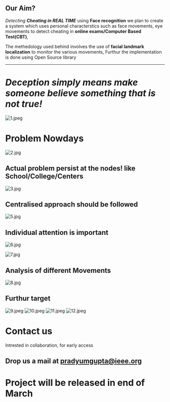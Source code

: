 Our Aim?
--------

*_Detecting **Cheating in REAL TIME**_* using **Face recognition** we plan to create a system which uses personal characterstics such as face movements, eye movements to detect cheating in **online exams/Computer Based Test(CBT)**,

The methedology used behind involves the use of **facial landmark localization** to monitor the various movements, Furthur the implementation is done using Open Source library

---

*Deception simply means make someone believe something that is not true!*
=====
![1.jpeg](https://prady96.github.io/Decepton/Images/1.jpeg)

Problem Nowdays
======
![2.jpg](https://prady96.github.io/Decepton/Images/2.jpg)

Actual problem persist at the nodes! like School/College/Centers
-----
![3.jpg](https://prady96.github.io/Decepton/Images/4.jpg)

Centralised approach should be followed
-----
![5.jpg](https://prady96.github.io/Decepton/Images/5.jpg)

Individual attention is important
----

![6.jpg](https://prady96.github.io/Decepton/Images/6.jpg)


![7.jpg](https://prady96.github.io/Decepton/Images/7.jpg)

Analysis of different Movements
----

![8.jpg](https://prady96.github.io/Decepton/Images/8.jpeg)

Furthur target
-----

![9.jpeg](https://prady96.github.io/Decepton/Images/9.jpeg)
![10.jpeg](https://prady96.github.io/Decepton/Images/10.jpeg)
![11.jpeg](https://prady96.github.io/Decepton/Images/11.jpeg)
![12.jpeg](https://prady96.github.io/Decepton/Images/12.jpg)

Contact us
==========

Intrested in collaboration, for early access 

Drop us a mail at <pradyumgupta@ieee.org>
--------

Project will be released in end of March
========================================


